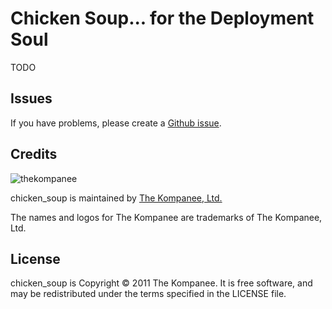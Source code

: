 Chicken Soup... for the Deployment Soul
================================

TODO

Issues
------

If you have problems, please create a [Github issue](https://github.com/jfelchner/chicken_soup/issues).

Credits
-------

![thekompanee](http://www.thekompanee.com/public_files/kompanee-github-readme-logo.png)

chicken_soup is maintained by [The Kompanee, Ltd.](http://www.thekompanee.com)

The names and logos for The Kompanee are trademarks of The Kompanee, Ltd.

License
-------

chicken_soup is Copyright &copy; 2011 The Kompanee. It is free software, and may be redistributed under the terms specified in the LICENSE file.

